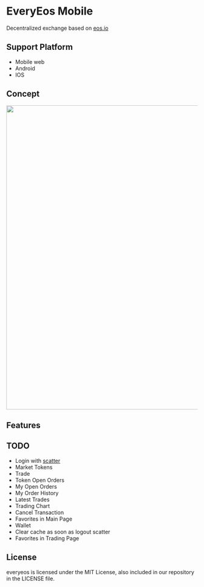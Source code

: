 # EveryEos Mobile

Decentralized exchange based on [eos.io](http://developers.eos.io/)

## Support Platform

- Mobile web
- Android
- IOS

## Concept

<img src="https://github.com/lky1001/every-eos/blob/develop/docs/concept.png" width="800" />

## Features

## TODO

- Login with [scatter](https://get-scatter.com)
- Market Tokens
- Trade
- Token Open Orders
- My Open Orders
- My Order History
- Latest Trades
- Trading Chart
- Cancel Transaction
- Favorites in Main Page
- Wallet
- Clear cache as soon as logout scatter
- Favorites in Trading Page

## License

everyeos is licensed under the MIT License, also included in our repository in the LICENSE file.
